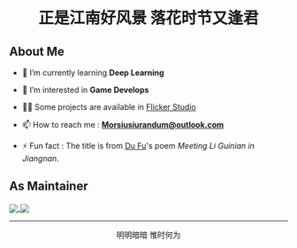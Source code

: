 <h1 align="center">正是江南好风景 落花时节又逢君</h1>  

## About Me

- 🌱 I’m currently learning **Deep Learning**

- 👯 I’m interested in **Game Develops**

- 👨‍💻 Some projects are available in [Flicker Studio](https://github.com/flicker-studio)

- 📫 How to reach me : **Morsiusiurandum@outlook.com**

- ⚡ Fun fact : The title is from [Du Fu](https://pam.wikipedia.org/wiki/Du_Fu)'s poem *Meeting Li Guinian in Jiangnan*.

## As Maintainer

<a href="https://github.com/flicker-studio/NPRP">
  <img align="center" src="https://github-readme-stats.vercel.app/api/pin/?username=flicker-studio&repo=NPRP" />
</a>
<a href="https://github.com/flicker-studio/RimeEditor">
  <img align="center" src="https://github-readme-stats.vercel.app/api/pin/?username=flicker-studio&repo=RimeEditor" />
</a>

****

<div align="center">明明暗暗 惟时何为</div>  
